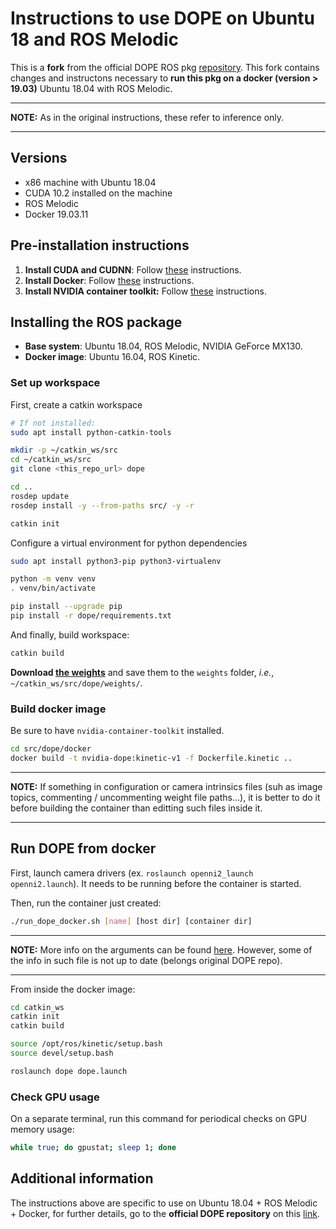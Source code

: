 # Instructions to use DOPE on Ubuntu 18 and ROS Melodic

This is a **fork** from the official DOPE ROS pkg [repository](https://github.com/NVlabs/Deep_Object_Pose). This fork contains changes and instructons necessary to **run this pkg on a docker (version > 19.03)** Ubuntu 18.04 with ROS Melodic.

- - -

**NOTE:**  As in the original instructions, these refer to inference only.

- - -

## Versions

- x86 machine with Ubuntu 18.04
- CUDA 10.2 installed on the machine
- ROS Melodic
- Docker 19.03.11


## Pre-installation instructions

1. **Install CUDA and CUDNN**: Follow [these](https://docs.nvidia.com/cuda/cuda-installation-guide-linux/index.html#package-manager-installation) instructions.
2. **Install Docker**: Follow [these](https://docs.docker.com/engine/install/ubuntu/) instructions.
3. **Install NVIDIA container toolkit:** Follow [these](https://github.com/NVIDIA/nvidia-docker#quick-start) instructions.


## Installing the ROS package

- **Base system**: Ubuntu 18.04, ROS Melodic, NVIDIA GeForce MX130.
- **Docker image**: Ubuntu 16.04, ROS Kinetic.

### Set up workspace

First, create a catkin workspace

```sh
# If not installed:
sudo apt install python-catkin-tools

mkdir -p ~/catkin_ws/src
cd ~/catkin_ws/src
git clone <this_repo_url> dope

cd ..
rosdep update
rosdep install -y --from-paths src/ -y -r

catkin init
```

Configure a virtual environment for python dependencies

```sh
sudo apt install python3-pip python3-virtualenv

python -m venv venv
. venv/bin/activate

pip install --upgrade pip
pip install -r dope/requirements.txt
```

And finally, build workspace:

```sh
catkin build
```

**Download [the weights](https://drive.google.com/open?id=1DfoA3m_Bm0fW8tOWXGVxi4ETlLEAgmcg)** and save them to the `weights` folder, *i.e.*, `~/catkin_ws/src/dope/weights/`.

### Build docker image

Be sure to have `nvidia-container-toolkit` installed.

```sh
cd src/dope/docker
docker build -t nvidia-dope:kinetic-v1 -f Dockerfile.kinetic ..
```

- - -

**NOTE:** If something in configuration or camera intrinsics files (suh as image topics, commenting / uncommenting weight file paths...), it is better to do it before building the container than editting such files inside it.

- - -

## Run DOPE from docker

First, launch camera drivers (ex. `roslaunch openni2_launch openni2.launch`). It needs to be running before the container is started.

Then, run the container just created:

```sh
./run_dope_docker.sh [name] [host dir] [container dir]
```

- - -

**NOTE:** More info on the arguments can be found [here](docker/readme.md). However, some of the info in such file is not up to date (belongs original DOPE repo).

- - -

From inside the docker image:

```sh
cd catkin_ws
catkin init
catkin build

source /opt/ros/kinetic/setup.bash
source devel/setup.bash

roslaunch dope dope.launch
```

### Check GPU usage

On a separate terminal, run this command for periodical checks on GPU memory usage:

```sh
while true; do gpustat; sleep 1; done
```

## Additional information

The instructions above are specific to use on Ubuntu 18.04 + ROS Melodic + Docker, for further details, go to the **official DOPE repository** on this [link](https://github.com/NVlabs/Deep_Object_Pose).

